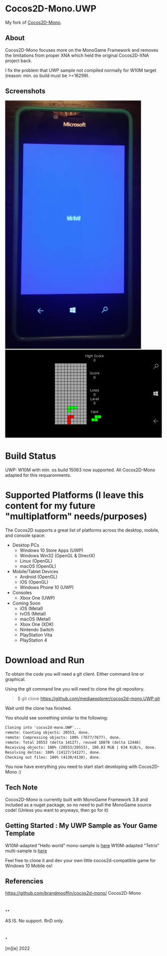 # Cocos2D-Mono.UWP
My fork of [Cocos2D-Mono](https://github.com/brandmooffin/cocos2d-mono/).

## About
Cocos2D-Mono focuses more on the MonoGame Framework and removes the limitations from proper XNA which held the original Cocos2D-XNA project back.

I fix the problem that UWP sample not compiled normally for W10M target (reason: min. os build must be >=16299).

## Screenshots
![Hello World](Images/shot1.png)
![Tetris Game](Images/shot2.png)

# Build Status
UWP: W10M with min. os build 15063 now supported. All Cocos2D-Mono adapted for this requaronments.

# Supported Platforms (I leave this content for my future "multiplatform" needs/purposes)
The Cocos2D supports a great list of platforms across the desktop, mobile, and console space:  
 * Desktop PCs
   * Windows 10 Store Apps (UWP)
   * Windows Win32 (OpenGL & DirectX)
   * Linux (OpenGL)
   * macOS (OpenGL)
 * Mobile/Tablet Devices
   * Android (OpenGL)
   * iOS (OpenGL)
   * Windows Phone 10 (UWP)
 * Consoles 
   * Xbox One (UWP)
 * Coming Soon
   * iOS (Metal)
   * tvOS (Metal)
   * macOS (Metal)
   * Xbox One (XDK)
   * Nintendo Switch
   * PlayStation Vita
   * PlayStation 4
   

# Download and Run
To obtain the code you will need a git client.  Either command line or graphical.

Using the git command line you will need to clone the git repository.

> $ git clone https://github.com/mediaexplorer/cocos2d-mono.UWP.git

Wait until the clone has finished.

You should see something similar to the following:

	Cloning into 'cocos2d-mono.UWP'...
	remote: Counting objects: 20553, done.
	remote: Compressing objects: 100% (7677/7677), done.
	remote: Total 20553 (delta 14127), reused 18870 (delta 12446)
	Receiving objects: 100% (20553/20553), 100.83 MiB | 634 KiB/s, done.
	Resolving deltas: 100% (14127/14127), done.
	Checking out files: 100% (4130/4130), done.

You now have everything you need to start start developing with Cocos2D-Mono :)

## Tech Note
Cocos2D-Mono is currently built with MonoGame Framework 3.8 and included as a nuget package, so no need to pull the MonoGame source code! (Unless you want to anyways, then go for it)

## Getting Started : My UWP Sample as Your Game Template
W10M-adapted "Hello world" mono-sample is [here](https://github.com/mediaexplorer74/cocos2d-mono.Uwp/tree/main/Samples/Uwp/)
W10M-adapted "Tetris" multi-sample is [here](https://github.com/mediaexplorer74/cocos2d-mono.Uwp/tree/main/Samples/TetrisGame/)

Feel free to clone it and dev your own little cocos2d-compatible game for Windows 10 Mobile os! 

## Referencies
https://github.com/brandmooffin/cocos2d-mono/  Cocos2D-Mono

## ..
AS IS. No support. RnD only.

## .
[m][e] 2022